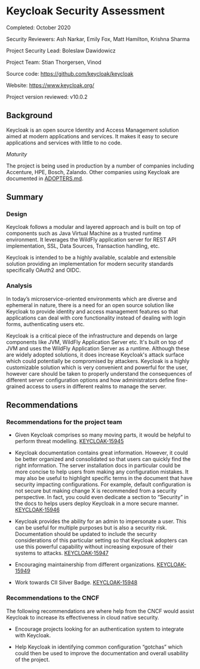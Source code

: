 # Keycloak Security Assessment

Completed: October 2020

Security Reviewers: Ash Narkar, Emily Fox, Matt Hamilton, Krishna Sharma

Project Security Lead: Boleslaw Dawidowicz

Project Team: Stian Thorgersen, Vinod

Source code: https://github.com/keycloak/keycloak

Website: https://www.keycloak.org/

Project version reviewed: v10.0.2


## Background

Keycloak is an open source Identity and Access Management solution aimed at
modern applications and services. It makes it easy to secure applications and
services with little to no code.

_Maturity_

The project is being used in production by a number of companies including
Accenture, HPE, Bosch, Zalando. Other companies using Keycloak are documented in
[ADOPTERS.md](https://github.com/keycloak/keycloak/blob/master/ADOPTERS.md).


## Summary

### Design

Keycloak follows a modular and layered approach and is built on top of
components such as Java Virtual Machine as a trusted runtime environment. It
leverages the WildFly application server for REST API implementation, SSL, Data
Sources, Transaction handling, etc.

Keycloak is intended to be a highly available, scalable and extensible solution
providing an implementation for modern security standards specifically OAuth2
and OIDC.

### Analysis

In today’s microservice-oriented environments which are diverse and ephemeral in
nature, there is a need for an open source solution like Keycloak to provide
identity and access management features so that applications can deal with core
functionality instead of dealing with login forms, authenticating users etc.

Keycloak is a critical piece of the infrastructure and depends on large
components like JVM, WildFly Application Server etc. It's built on top of JVM
and uses the WildFly Application Server as a runtime. Although these are widely
adopted solutions, it does increase Keycloak's attack surface which could
potentially be compromised by attackers. Keycloak is a highly customizable
solution which is very convenient and powerful for the user, however care should
be taken to properly understand the consequences of different server
configuration options and how administrators define fine-grained access to users
in different realms to manage the server.


## Recommendations

### Recommendations for the project team

* Given Keycloak comprises so many moving parts, it would be helpful to perform
  threat modelling.
  [KEYCLOAK-15945](https://issues.redhat.com/browse/KEYCLOAK-15945)

* Keycloak documentation contains great information. However, it could be better
  organized and consolidated so that users can quickly find the right
  information. The server installation docs in particular could be more concise
  to help users from making any configuration mistakes. It may also be useful to
  highlight specific terms in the document that have security impacting
  configurations. For example, default configuration is not secure but making
  change X is recommended from a security perspective. In fact, you could even
  dedicate a section to “Security” in the docs to helps users deploy Keycloak in
  a more secure manner.
  [KEYCLOAK-15946](https://issues.redhat.com/browse/KEYCLOAK-15946)

* Keycloak provides the ability for an admin to impersonate a user. This can be
  useful for multiple purposes but is also a security risk. Documentation should
  be updated to include the security considerations of this particular setting
  so that Keycloak adopters can use this powerful capability without increasing
  exposure of their systems to attacks.
  [KEYCLOAK-15947](https://issues.redhat.com/browse/KEYCLOAK-15947)

* Encouraging maintainership from different organizations.
  [KEYCLOAK-15949](https://issues.redhat.com/browse/KEYCLOAK-15949)

* Work towards CII Silver Badge.
  [KEYCLOAK-15948](https://issues.redhat.com/browse/KEYCLOAK-15948)

### Recommendations to the CNCF

The following recommendations are where help from the CNCF would assist Keycloak
to increase its effectiveness in cloud native security.

* Encourage projects looking for an authentication system to integrate with
  Keycloak.

* Help Keycloak in identifying common configuration “gotchas” which could then
  be used to improve the documentation and overall usability of the project.
